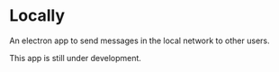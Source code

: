 # Locally
An electron app to send messages in the local network to other users.

This app is still under development.
